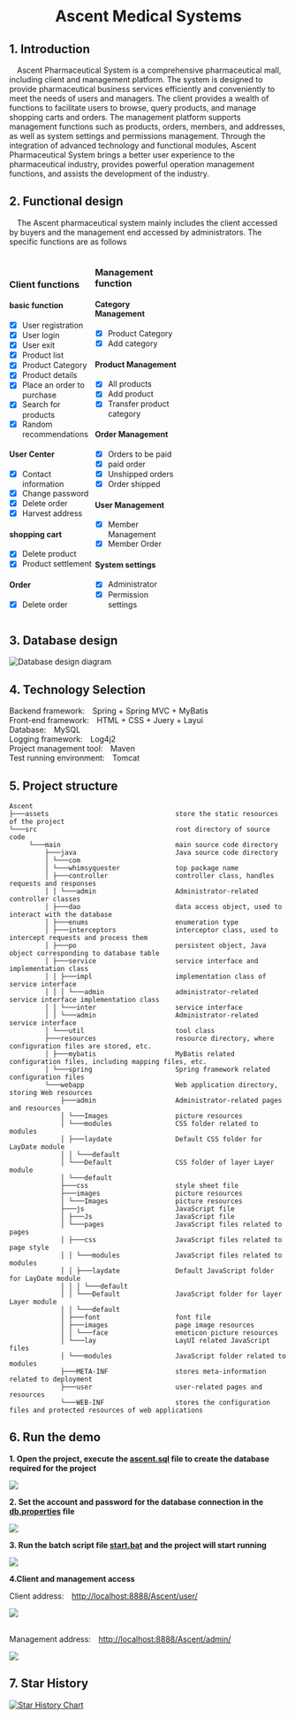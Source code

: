 # **<center>Ascent Medical Systems</center>**

## 1. Introduction
&emsp;Ascent Pharmaceutical System is a comprehensive pharmaceutical mall, including client and management platform. The system is designed to provide pharmaceutical business services efficiently and conveniently to meet the needs of users and managers. The client provides a wealth of functions to facilitate users to browse, query products, and manage shopping carts and orders. The management platform supports management functions such as products, orders, members, and addresses, as well as system settings and permissions management. Through the integration of advanced technology and functional modules, Ascent Pharmaceutical System brings a better user experience to the pharmaceutical industry, provides powerful operation management functions, and assists the development of the industry.


## 2. Functional design
&emsp;The Ascent pharmaceutical system mainly includes the client accessed by buyers and the management end accessed by administrators. The specific functions are as follows

<div style="display: inline-block; width: 30%;">

### Client functions

#### basic function
- [x] User registration
- [x] User login
- [x] User exit
- [x] Product list
- [x] Product Category
- [x] Product details
- [x] Place an order to purchase
- [x] Search for products
- [x] Random recommendations

#### User Center
- [x] Contact information
- [x] Change password
- [x] Delete order
- [x] Harvest address

#### shopping cart
- [x] Delete product
- [x] Product settlement

#### Order
- [x] Delete order
</div>
<div style="display: inline-block; width: 30%;">

### Management function

#### Category Management
- [x] Product Category
- [x] Add category

#### Product Management
- [x] All products
- [x] Add product
- [x] Transfer product category

#### Order Management
- [x] Orders to be paid
- [x] paid order
- [x] Unshipped orders
- [x] Order shipped

#### User Management
- [x] Member Management
- [x] Member Order

#### System settings
- [x] Administrator
- [x] Permission settings
</div>


## 3. Database design

![Database design diagram](assets/diagram.png)


## 4. Technology Selection
Backend framework:&emsp;Spring + Spring MVC + MyBatis <br>
Front-end framework:&emsp;HTML + CSS + Juery + Layui <br>
Database:&emsp;MySQL <br>
Logging framework:&emsp;Log4j2 <br>
Project management tool:&emsp;Maven <br>
Test running environment:&emsp;Tomcat <br>


## 5. Project structure
```
Ascent
├───assets                                store the static resources of the project
└───src                                   root directory of source code
     └───main                             main source code directory
         ├───java                         Java source code directory
         │ └───com
         │ └───whimsyquester              top package name
         │ ├───controller                 controller class, handles requests and responses
         │ │ └───admin                    Administrator-related controller classes
         │ ├───dao                        data access object, used to interact with the database
         │ ├───enums                      enumeration type
         │ ├───interceptors               interceptor class, used to intercept requests and process them
         │ ├───po                         persistent object, Java object corresponding to database table
         │ ├───service                    service interface and implementation class
         │ │ ├───impl                     implementation class of service interface
         │ │ │ └───admin                  administrator-related service interface implementation class
         │ │ └───inter                    service interface
         │ │ └───admin                    Administrator-related service interface
         │ └───util                       tool class
         ├───resources                    resource directory, where configuration files are stored, etc.
         │ ├───mybatis                    MyBatis related configuration files, including mapping files, etc.
         │ └───spring                     Spring framework related configuration files
         └───webapp                       Web application directory, storing Web resources
             ├───admin                    Administrator-related pages and resources
             │ └───Images                 picture resources
             │ └───modules                CSS folder related to modules
             │ ├───laydate                Default CSS folder for LayDate module
             │ │ └───default
             │ └───Default                CSS folder of layer Layer module
             │ └───default
             ├───css                      style sheet file
             ├───images                   picture resources
             │ └───Images                 picture resources
             ├───js                       JavaScript file
             │ ├───Js                     JavaScript file
             │ └───pages                  JavaScript files related to pages
             │ ├───css                    JavaScript files related to page style
             │ │ └───modules              JavaScript files related to modules
             │ │ ├───laydate              Default JavaScript folder for LayDate module
             │ │ │ └───default
             │ │ └───Default              JavaScript folder for layer Layer module
             │ │ └───default
             │ ├───font                   font file
             │ ├───images                 page image resources
             │ │ └───face                 emoticon picture resources
             │ └───lay                    LayUI related JavaScript files
             │ └───modules                JavaScript folder related to modules
             ├───META-INF                 stores meta-information related to deployment
             ├───user                     user-related pages and resources
             └───WEB-INF                  stores the configuration files and protected resources of web applications
```

## 6. Run the demo
**1. Open the project, execute the [ascent.sql](src\main\resources\ascent.sql) file to create the database required for the project**

![](assets/屏幕截图-2023-11-26-211550.png)


**2. Set the account and password for the database connection in the [db.properties](src\main\resources\db.properties) file**

![](assets/屏幕截图-2023-11-26-212106.png)


**3. Run the batch script file [start.bat](start.bat) and the project will start running**

![](assets/屏幕截图-2023-11-26-212428.png)

**4.Client and management access**

Client address:&emsp;[http://localhost:8888/Ascent/user/](http://localhost:8888/Ascent/user/) 

![](assets/网页捕获_26-11-2023_22854_localhost.jpeg)

<br>Management address:&emsp;[http://localhost:8888/Ascent/admin/](http://localhost:8888/Ascent/admin/)

![](assets/屏幕截图-2023-11-26-212936.png)

## 7. Star History

[![Star History Chart](https://api.star-history.com/svg?repos=WhimsyQuester/Ascent&type=Date)](https://star-history.com/#WhimsyQuester/Ascent&Date)
